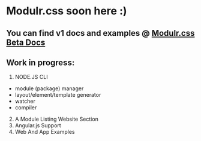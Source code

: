 # Modulr.css soon here :) 

You can find v1 docs and examples @ [Modulr.css Beta Docs](https://decorator.io/modulr/) 
---
Work in progress:
---
1. NODE.JS CLI
 * module (package) manager
 * layout/element/template generator
 * watcher
 * compiler
2. A Module Listing Website Section
3. Angular.js Support
4. Web And App Examples
